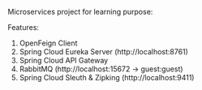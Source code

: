Microservices project for learning purpose:

Features:
1) OpenFeign Client
2) Spring Cloud Eureka Server (http://localhost:8761)
3) Spring Cloud API Gateway
4) RabbitMQ
   (http://localhost:15672 -> guest:guest)
5) Spring Cloud Sleuth & Zipking (http://localhost:9411)